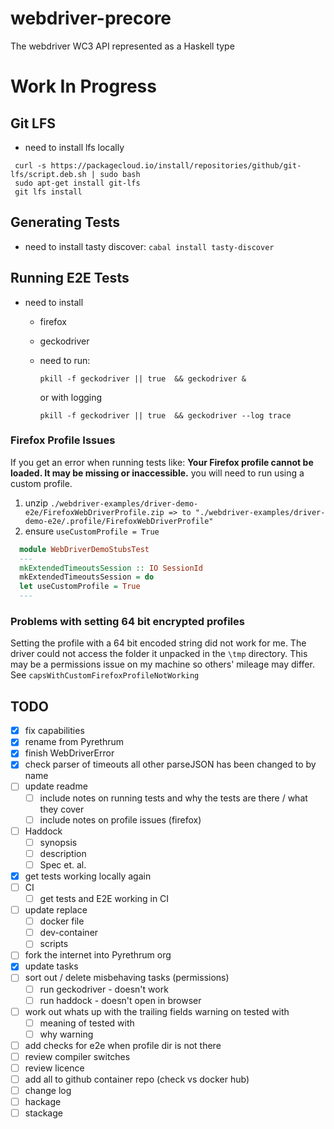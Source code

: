 # webdriver-precore

The webdriver WC3 API represented as a Haskell type

# Work In Progress

## Git LFS
  - need to install lfs locally
   ```
    curl -s https://packagecloud.io/install/repositories/github/git-lfs/script.deb.sh | sudo bash
    sudo apt-get install git-lfs
    git lfs install
  ```

## Generating Tests
   - need to install tasty discover: ``cabal install tasty-discover``
  
## Running E2E Tests
- need to install
  - firefox
  - geckodriver
 
  - need to run:

    ``pkill -f geckodriver || true  && geckodriver &``

    or with logging

    ``pkill -f geckodriver || true  && geckodriver --log trace``

### Firefox Profile Issues

If you get an error when running tests like: **Your Firefox profile cannot be loaded. It may be missing or inaccessible.** you will need to run using a custom profile.

1. unzip `./webdriver-examples/driver-demo-e2e/FirefoxWebDriverProfile.zip => to "./webdriver-examples/driver-demo-e2e/.profile/FirefoxWebDriverProfile"`
2. ensure `useCustomProfile = True`

  ```haskell
    module WebDriverDemoStubsTest
    --- 
    mkExtendedTimeoutsSession :: IO SessionId
    mkExtendedTimeoutsSession = do
    let useCustomProfile = True
    ---
  ```

### Problems with setting 64 bit encrypted profiles

Setting the profile with a 64 bit encoded string did not work for me. The driver could not access the folder it unpacked in the `\tmp` directory. This may be a permissions issue on my machine so others' mileage may differ. See ``capsWithCustomFirefoxProfileNotWorking``
  


## TODO

- [x] fix capabilities
- [x] rename from Pyrethrum
- [x] finish WebDriverError
- [x] check parser of timeouts all other parseJSON has been changed to by name
- [ ] update readme
  - [ ] include notes on running tests and why the tests are there / what they cover
  - [ ] include notes on profile issues (firefox)
- [ ] Haddock
  - [ ] synopsis 
  - [ ] description
  - [ ] Spec et. al.
- [x] get tests working locally again
- [ ] CI
  - [ ] get tests and E2E working in CI
- [ ] update replace
  - [ ] docker file
  - [ ] dev-container
  - [ ] scripts
- [ ] fork the internet into Pyrethrum org
- [x] update tasks
- [ ] sort out / delete misbehaving tasks (permissions)
  - [ ] run geckodriver - doesn't work 
  - [ ] run haddock - doesn't open in browser
- [ ] work out whats up with the trailing fields warning on tested with
  - [ ] meaning of tested with
  - [ ] why warning
- [ ] add checks for e2e when profile dir is not there
- [ ] review compiler switches
- [ ] review licence
- [ ] add all to github container repo (check vs docker hub)
- [ ] change log
- [ ] hackage
- [ ] stackage
